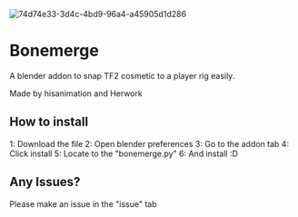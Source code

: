 ![74d74e33-3d4c-4bd9-96a4-a45905d1d286](https://user-images.githubusercontent.com/68442634/195445217-34a70b48-e668-475f-9f1c-0de740a925a8.png)
# Bonemerge
A blender addon to snap TF2 cosmetic to a player rig easily. 

Made by hisanimation and Herwork

## How to install

1: Download the file
2: Open blender preferences
3: Go to the addon tab
4: Click install
5: Locate to the "bonemerge.py"
6: And install :D

## Any Issues?
Please make an issue in the "issue" tab

